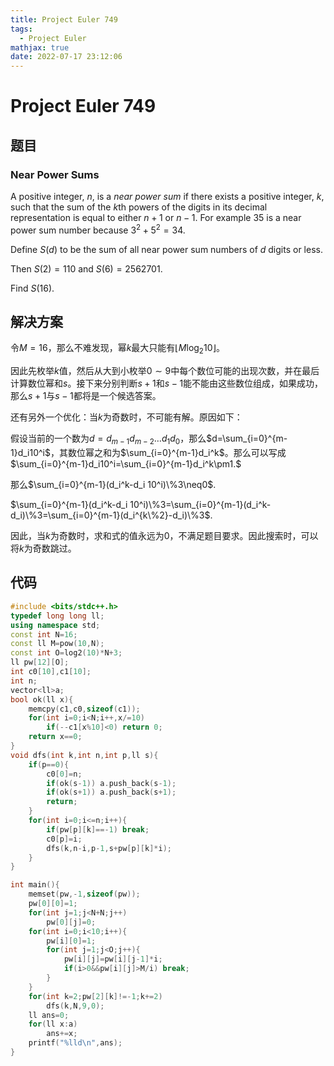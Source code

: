 ```yaml
---
title: Project Euler 749
tags:
  - Project Euler
mathjax: true
date: 2022-07-17 23:12:06
---
```


<escape><!-- more --></escape>

# Project Euler 749

## 题目

### Near Power Sums

A positive integer, $n$, is a *near power sum* if there exists a positive integer, $k$, such that the sum of the $k\text{th}$ powers of the digits in its decimal representation is equal to either $n+1$ or $n-1$. For example $35$ is a near power sum number because $3^2+5^2 = 34$.

Define $S(d)$ to be the sum of all near power sum numbers of $d$ digits or less.

Then $S(2) = 110$ and $S(6) = 2562701$.

Find $S(16)$.

## 解决方案

令$M=16$，那么不难发现，幂$k$最大只能有$\lfloor M\log_{2}10\rfloor$。

因此先枚举$k$值，然后从大到小枚举$0\sim9$中每个数位可能的出现次数，并在最后计算数位幂和$s$。接下来分别判断$s+1$和$s-1$能不能由这些数位组成，如果成功，那么$s+1$与$s-1$都将是一个候选答案。

还有另外一个优化：当$k$为奇数时，不可能有解。原因如下：

假设当前的一个数为$d=d_{m-1}d_{m-2}\dots d_1d_0$，那么$d=\sum_{i=0}^{m-1}d_i10^i$，其数位幂之和为$\sum_{i=0}^{m-1}d_i^k$。那么可以写成$\sum_{i=0}^{m-1}d_i10^i=\sum_{i=0}^{m-1}d_i^k\pm1.$

那么$\sum_{i=0}^{m-1}(d_i^k-d_i 10^i)\%3\neq0$.

$\sum_{i=0}^{m-1}(d_i^k-d_i 10^i)\%3=\sum_{i=0}^{m-1}(d_i^k-d_i)\%3=\sum_{i=0}^{m-1}(d_i^{k\%2}-d_i)\%3$.

因此，当$k$为奇数时，求和式的值永远为$0$，不满足题目要求。因此搜索时，可以将$k$为奇数跳过。

## 代码

```C++
#include <bits/stdc++.h>
typedef long long ll;
using namespace std;
const int N=16;
const ll M=pow(10,N);
const int O=log2(10)*N+3;
ll pw[12][O];
int c0[10],c1[10];
int n;
vector<ll>a;
bool ok(ll x){
    memcpy(c1,c0,sizeof(c1));
    for(int i=0;i<N;i++,x/=10)
        if(--c1[x%10]<0) return 0;
    return x==0;
}
void dfs(int k,int n,int p,ll s){
    if(p==0){
        c0[0]=n;
        if(ok(s-1)) a.push_back(s-1);
        if(ok(s+1)) a.push_back(s+1);
        return;
    }
    for(int i=0;i<=n;i++){
        if(pw[p][k]==-1) break;
        c0[p]=i;
        dfs(k,n-i,p-1,s+pw[p][k]*i);
    }
}

int main(){
    memset(pw,-1,sizeof(pw));
    pw[0][0]=1;
    for(int j=1;j<N+N;j++)
        pw[0][j]=0;
    for(int i=0;i<10;i++){
        pw[i][0]=1;
        for(int j=1;j<O;j++){
            pw[i][j]=pw[i][j-1]*i;
            if(i>0&&pw[i][j]>M/i) break;
        }
    }
    for(int k=2;pw[2][k]!=-1;k+=2)
        dfs(k,N,9,0);
    ll ans=0;
    for(ll x:a)
        ans+=x;
    printf("%lld\n",ans);
}

```
